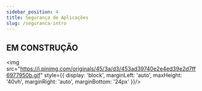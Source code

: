 ```yaml
---
sidebar_position: 4
title: Segurança de Aplicações
slug: /seguranca-intro
---
```



## EM CONSTRUÇÃO

<img src="https://i.pinimg.com/originals/45/3a/d3/453ad39740e2e4ed39e2d7ff6977950b.gif" style={{ display: 'block', marginLeft: 'auto', maxHeight: '40vh', marginRight: 'auto', marginBottom: '24px' }}/>
